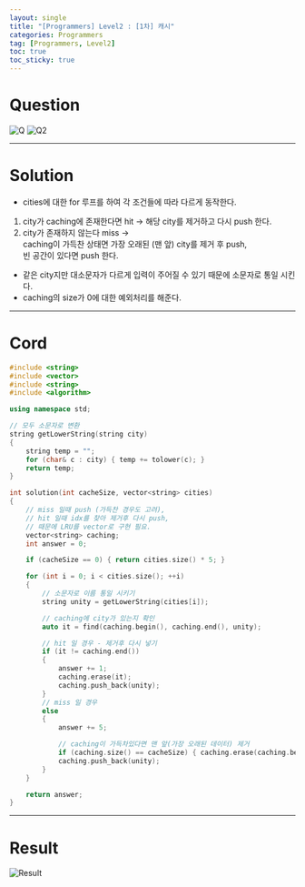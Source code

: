 ```yaml
---
layout: single
title: "[Programmers] Level2 : [1차] 캐시"
categories: Programmers
tag: [Programmers, Level2]
toc: true
toc_sticky: true
---
```


# Question
![Q](https://user-images.githubusercontent.com/97664446/198377927-b5a9366d-b69b-4af9-9f52-4fa12fd20e71.PNG)
![Q2](https://user-images.githubusercontent.com/97664446/198377933-60ff0a95-d3db-4350-a4f2-499d87b537ba.PNG)

***

# Solution
- cities에 대한 for 루프를 하여 각 조건들에 따라 다르게 동작한다.  
1. city가 caching에 존재한다면 hit -> 해당 city를 제거하고 다시 push 한다.
2. city가 존재하지 않는다 miss ->   
caching이 가득찬 상태면 가장 오래된 (맨 앞) city를 제거 후 push,  
빈 공간이 있다면 push 한다.
- 같은 city지만 대소문자가 다르게 입력이 주어질 수 있기 때문에 소문자로 통일 시킨다.
- caching의 size가 0에 대한 예외처리를 해준다.

***

# Cord
```c++
#include <string>
#include <vector>
#include <string>
#include <algorithm>

using namespace std;

// 모두 소문자로 변환
string getLowerString(string city)
{
    string temp = "";
    for (char& c : city) { temp += tolower(c); }
    return temp;
}

int solution(int cacheSize, vector<string> cities)
{
    // miss 일때 push (가득찬 경우도 고려),
    // hit 일때 idx를 찾아 제거후 다시 push,
    // 때문에 LRU를 vector로 구현 필요.
    vector<string> caching;
    int answer = 0;

    if (cacheSize == 0) { return cities.size() * 5; }

    for (int i = 0; i < cities.size(); ++i)
    {
        // 소문자로 이름 통일 시키기
        string unity = getLowerString(cities[i]);

        // caching에 city가 있는지 확인
        auto it = find(caching.begin(), caching.end(), unity);

        // hit 일 경우 - 제거후 다시 넣기
        if (it != caching.end())
        {
            answer += 1;
            caching.erase(it);
            caching.push_back(unity);
        }
        // miss 일 경우
        else
        {
            answer += 5;

            // caching이 가득차있다면 맨 앞(가장 오래된 데이터) 제거
            if (caching.size() == cacheSize) { caching.erase(caching.begin()); }
            caching.push_back(unity);
        }
    }

    return answer;
}
```

***

# Result
![Result](https://user-images.githubusercontent.com/97664446/198377935-4e562464-091a-4191-878c-a716e39e953c.PNG)
